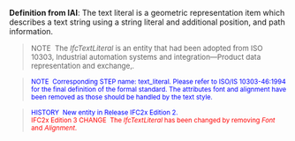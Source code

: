 **Definition
from IAI**: The text literal is a geometric representation item which describes a text string using a string literal and additional position, and path information.

> <font size="-1">NOTE&nbsp;
The <i>IfcTextLiteral</i>
is an entity that had been adopted from ISO 10303, Industrial
automation systems and integration&mdash;Product data
representation and exchange,.</font>

> <font color="#0000ff"><small>
NOTE&nbsp; Corresponding
STEP name: text_literal. Please refer to ISO/IS 10303-46:1994 for the
final definition of the formal standard. The attributes font and
alignment have been removed as those should be handled by the text
style.</small>
  </font>

> <small><font color="#0000ff">HISTORY&nbsp; New entity in
Release IFC2x
Edition 2.</font><br>
  <font color="#ff0000">IFC2x
Edition 3 CHANGE&nbsp; The <i>IfcTextLiteral</i>
has been
changed
by removing <i>Font</i>
and <i>Alignment</i>.</font></small>
